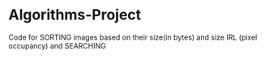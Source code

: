 # Algorithms-Project
Code for SORTING images based on their size(in bytes) and size IRL (pixel occupancy) and SEARCHING
